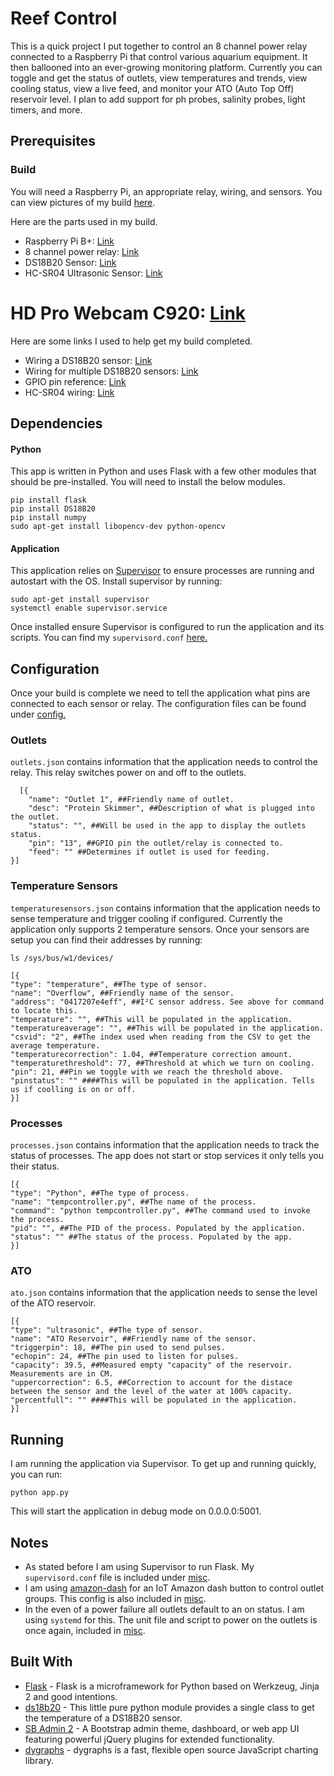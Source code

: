

# Reef Control

This is a quick project I put together to control an 8 channel power relay connected to a Raspberry Pi that control various aquarium equipment. It then ballooned into an ever-growing monitoring platform. Currently you can toggle and get the status of outlets, view temperatures and trends, view cooling status, view a live feed, and monitor your ATO (Auto Top Off) reservoir level. I plan to add support for ph probes, salinity probes, light timers, and more. 


## Prerequisites
### Build
You will need a Raspberry Pi, an appropriate relay, wiring, and sensors. You can view pictures of my build [here](https://photos.app.goo.gl/66KXyf0TYG3iR5cI2).

Here are the parts used in my build.
* Raspberry Pi B+: [Link](https://www.amazon.com/gp/product/B07BDRD3LP/ref=oh_aui_detailpage_o02_s00?ie=UTF8&psc=1)
* 8 channel power relay: [Link](https://www.amazon.com/gp/product/B01HCFJC0Y/ref=oh_aui_detailpage_o02_s00?ie=UTF8&psc=1)
* DS18B20 Sensor: [Link](https://www.amazon.com/gp/product/B01LY53CED/ref=oh_aui_detailpage_o02_s00?ie=UTF8&psc=1)
* HC-SR04 Ultrasonic Sensor: [Link](https://www.amazon.com/gp/product/B01MA4O5G5/ref=oh_aui_detailpage_o00_s00?ie=UTF8&psc=1)
# HD Pro Webcam C920: [Link](https://www.logitech.com/en-us/product/hd-pro-webcam-c920)

Here are some links I used to help get my build completed.
* Wiring a DS18B20 sensor: [Link](http://www.circuitbasics.com/raspberry-pi-ds18b20-temperature-sensor-tutorial/)
* Wiring for multiple DS18B20 sensors: [Link](https://www.raspberrypi.org/forums/viewtopic.php?t=167896)
* GPIO pin reference: [Link](https://i.stack.imgur.com/KL4PZ.png) 
* HC-SR04 wiring: [Link](https://tutorials-raspberrypi.com/raspberry-pi-ultrasonic-sensor-hc-sr04/)


##  Dependencies
#### Python
This app is written in Python and uses Flask with a few other modules that should be pre-installed. You will need to install the below modules.
```
pip install flask
pip install DS18B20
pip install numpy
sudo apt-get install libopencv-dev python-opencv
```  
#### Application
This application relies on [Supervisor](http://supervisord.org/) to ensure processes are running and autostart with the OS. Install supervisor by running:
```
sudo apt-get install supervisor
systemctl enable supervisor.service
```
Once installed ensure Supervisor is configured to run the application and its scripts. You can find my `supervisord.conf` [here.](https://github.com/ferrellw/Reef-Control/blob/master/misc/supervisord/supervisord.conf) 

## Configuration 
Once your build is complete we need to tell the application what pins are connected to each sensor or relay. The configuration files can be found under [config.](https://github.com/ferrellw/Reef-Control/tree/master/config)
### Outlets
 `outlets.json` contains information that the application needs to control the relay. This relay switches power on and off to the outlets. 

      [{
    	"name": "Outlet 1", ##Friendly name of outlet.
    	"desc": "Protein Skimmer", ##Description of what is plugged into the outlet.
    	"status": "", ##Will be used in the app to display the outlets status.
    	"pin": "13", ##GPIO pin the outlet/relay is connected to.
    	"feed": "" ##Determines if outlet is used for feeding.
    }]
### Temperature Sensors
`temperaturesensors.json` contains information that the application needs to sense temperature and trigger cooling if configured. Currently the application only supports 2 temperature sensors. Once your sensors are setup you can find their addresses by running: 

```ls /sys/bus/w1/devices/```

    [{
	"type": "temperature", ##The type of sensor.
	"name": "Overflow", ##Friendly name of the sensor.
	"address": "0417207e4eff", ##I²C sensor address. See above for command to locate this.
	"temperature": "", ##This will be populated in the application.
	"temperatureaverage": "", ##This will be populated in the application.
	"csvid": "2", ##The index used when reading from the CSV to get the average temperature.
	"temperaturecorrection": 1.04, ##Temperature correction amount.
	"temperaturethreshold": 77, ##Threshold at which we turn on cooling.
	"pin": 21, ##Pin we toggle with we reach the threshold above.
	"pinstatus": "" ####This will be populated in the application. Tells us if coolling is on or off.
	}]
	
	
### Processes
`processes.json` contains information that the application needs to track the status of processes. The app does not start or stop services it only tells you their status.

    [{
	"type": "Python", ##The type of process.
	"name": "tempcontroller.py", ##The name of the process.
	"command": "python tempcontroller.py", ##The command used to invoke the process.
	"pid": "", ##The PID of the process. Populated by the application.
	"status": "" ##The status of the process. Populated by the app.
	}]

### ATO
`ato.json` contains information that the application needs to sense the level of the ATO reservoir.

    [{
	"type": "ultrasonic", ##The type of sensor.
	"name": "ATO Reservoir", ##Friendly name of the sensor.
	"triggerpin": 18, ##The pin used to send pulses.
	"echopin": 24, ##The pin used to listen for pulses.
	"capacity": 39.5, ##Measured empty "capacity" of the reservoir. Measurements are in CM.
	"uppercorrection": 6.5, ##Correction to account for the distace between the sensor and the level of the water at 100% capacity.
	"percentfull": "" ####This will be populated in the application.
	}]


## Running

I am running the application via Supervisor. To get up and running quickly, you can run:
```
python app.py
```
This will start the application in debug mode on 0.0.0.0:5001.


## Notes
* As stated before I am using Supervisor to run Flask. My `supervisord.conf` file is included under [misc](https://github.com/ferrellw/ReefTankPowerControl/tree/master/misc/supervisord).
* I am using [amazon-dash](https://github.com/Nekmo/amazon-dash) for an IoT Amazon dash button to control outlet groups. This config is also included in [misc](https://github.com/ferrellw/ReefTankPowerControl/tree/master/misc/amazon-dash).
* In the even of a power failure all outlets default to an on status. I am using `systemd` for this. The unit file and script to power on the outlets is once again, included in [misc](https://github.com/ferrellw/ReefTankPowerControl/tree/master/misc/systemd).
## Built With
* [Flask](http://flask.pocoo.org/) - Flask is a microframework for Python based on Werkzeug, Jinja 2 and good intentions.
* [ds18b20](https://github.com/rgbkrk/ds18b20) - This little pure python module provides a single class to get the temperature of a DS18B20 sensor.
* [SB Admin 2](https://startbootstrap.com/template-overviews/sb-admin-2/) - A Bootstrap admin theme, dashboard, or web app UI featuring powerful jQuery plugins for extended functionality.
* [dygraphs](http://dygraphs.com/) - dygraphs is a fast, flexible open source JavaScript charting library.